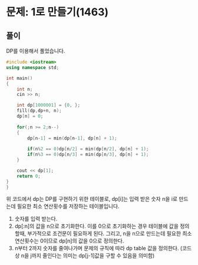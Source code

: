 # 문제: 1로 만들기(1463)


## 풀이

DP를 이용해서 풀었습니다.

```cpp
#include <iostream>
using namespace std;

int main()
{
    int n;
    cin >> n;

    int dp[1000001] = {0, };
    fill(dp,dp+n, n);
    dp[n] = 0;
    
    for(;n >= 2;n--)
    {   
        dp[n-1] = min(dp[n-1], dp[n] + 1);
        
        if(n%2 == 0)dp[n/2] = min(dp[n/2], dp[n] + 1);
        if(n%3 == 0)dp[n/3] = min(dp[n/3], dp[n] + 1);
    }

    cout << dp[1];
    return 0;
}
}
```
위 코드에서 dp는 DP를 구현하기 위한 테이블로, dp[i]는 입력 받은 숫자 n을 i로 만드는데 필요한 최소 연산횟수를 저장하는 테이블입니다.

1. 숫자를 입력 받는다.
2. dp[:n]의 값을 n으로 초기화한다. 이를 0으로 초기화하는 경우 테이블에 값을 정의할때, 부가적으로 조건문이 필요하게 된다. 그리고, n을 n으로 만드는데 필요한 최소 연산횟수는 0이므로 dp[n]의 값을 0으로 정의한다. 
3. n부터 2까지 숫자를 줄여나가며 문제의 규칙에 따라 dp table 값을 정의한다. (코드 상 n을 j까지 줄인다는 의미는 dp[j-1]값을 구할 수 있음을 의미함)
